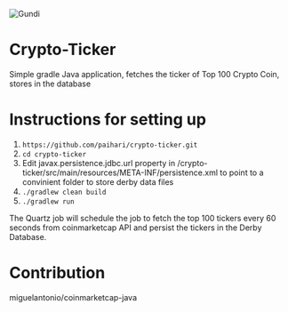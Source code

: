 ![Gundi](https://paihari.github.io/repo/gundi-logo.png)

# Crypto-Ticker

Simple gradle Java application, fetches the ticker of Top 100 Crypto Coin, stores in the database

# Instructions for setting up

1. `https://github.com/paihari/crypto-ticker.git`
2. `cd crypto-ticker`
3. Edit javax.persistence.jdbc.url property in /crypto-ticker/src/main/resources/META-INF/persistence.xml to point to a convinient folder to store derby data files
4. `./gradlew clean build`
5. `./gradlew run`

The Quartz job will schedule the job to fetch the top 100 tickers every 60 seconds from coinmarketcap API and persist the tickers in the Derby Database.

# Contribution

miguelantonio/coinmarketcap-java


